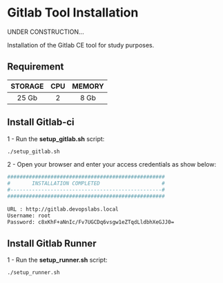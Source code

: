 # Gitlab Tool Installation

UNDER CONSTRUCTION...

Installation of the Gitlab CE tool for study purposes.

## Requirement

|STORAGE|CPU  |MEMORY|
|:---:  |:---:|:---: |
|25 Gb  |2    |8 Gb  |

## Install Gitlab-ci

1 - Run the **setup_gitlab.sh** script:
```bash
./setup_gitlab.sh
```

2 - Open your browser and enter your access credentials as show below: 
```bash
###################################################
#       INSTALLATION COMPLETED                    #
#-------------------------------------------------#
###################################################
 
URL : http://gitlab.devopslabs.local
Username: root
Password: c8xKhF+aNnIc/Fv7UGCDq6vsgw1eZTqdLldbhXeGJJ0=

```

## Install Gitlab Runner

1 - Run the **setup_runner.sh** script:
```bash
./setup_runner.sh
```  



